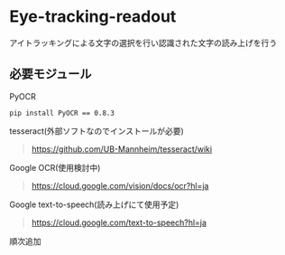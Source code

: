 # Eye-tracking-readout
アイトラッキングによる文字の選択を行い認識された文字の読み上げを行う

## 必要モジュール

PyOCR
```
pip install PyOCR == 0.8.3
```

tesseract(外部ソフトなのでインストールが必要)
> https://github.com/UB-Mannheim/tesseract/wiki

Google OCR(使用検討中)
> https://cloud.google.com/vision/docs/ocr?hl=ja

Google text-to-speech(読み上げにて使用予定)
> https://cloud.google.com/text-to-speech?hl=ja

順次追加